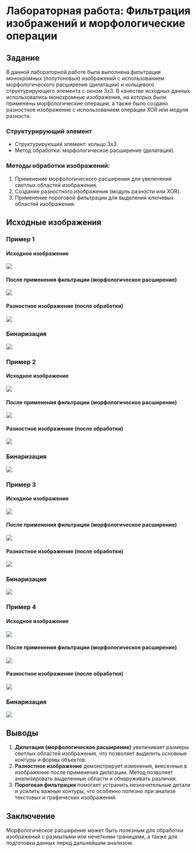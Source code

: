# Лабораторная работа: Фильтрация изображений и морфологические операции

## Задание

В данной лабораторной работе была выполнена фильтрация монохромных (полутоновых) изображений с использованием морфологического расширения (дилатации) и кольцевого структурирующего элемента с окном 3x3. В качестве исходных данных использовались монохромные изображения, на которых были применены морфологические операции, а также было создано разностное изображение с использованием операции XOR или модуля разности.

### Структурирующий элемент
- Структурирующий элемент: кольцо 3x3.
- Метод обработки: морфологическое расширение (дилатация).

### Методы обработки изображений:
1. Применение морфологического расширения для увеличения светлых областей изображения.
2. Создание разностного изображения (модуль разности или XOR).
3. Применение пороговой фильтрации для выделения ключевых областей изображения.

## Исходные изображения

### Пример 1

#### Исходное изображение

![](../pictures_src/face.bmp)

#### После применения фильтрации (морфологическое расширение)

![](../pictures_results/dilated_face.bmp)

#### Разностное изображение (после обработки)

![](../pictures_results/diff_face.bmp)

### Бинаризация

![](../pictures_results/binary_face.bmp)

### Пример 2

#### Исходное изображение

![](../pictures_src/chess.bmp)

#### После применения фильтрации (морфологическое расширение)

![](../pictures_results/dilated_chess.bmp)

#### Разностное изображение (после обработки)

![](../pictures_results/diff_chess.bmp)

### Бинаризация

![](../pictures_results/binary_chess.bmp)

### Пример 3

#### Исходное изображение

![](../pictures_src/text.png)

#### После применения фильтрации (морфологическое расширение)

![](../pictures_results/dilated_text.png)

#### Разностное изображение (после обработки)

![](../pictures_results/diff_text.png)

### Бинаризация

![](../pictures_results/binary_text.png)

### Пример 4

#### Исходное изображение

![](../pictures_src/house.bmp)

#### После применения фильтрации (морфологическое расширение)

![](../pictures_results/dilated_house.bmp)

#### Разностное изображение (после обработки)

![](../pictures_results/diff_house.bmp)

### Бинаризация

![](../pictures_results/binary_house.bmp)

## Выводы

1. **Дилатация (морфологическое расширение)** увеличивает размеры светлых областей изображения, что позволяет выделить основные контуры и формы объектов.
2. **Разностное изображение** демонстрирует изменения, внесенные в изображение после применения дилатации. Метод позволяет анализировать выделенные области и обнаруживать различия.
3. **Пороговая фильтрация** помогает устранить незначительные детали и усилить важные контуры, что особенно полезно при анализе текстовых и графических изображений.

## Заключение

Морфологическое расширение может быть полезным для обработки изображений с размытыми или нечеткими границами, а также для подготовки данных перед дальнейшим анализом.